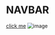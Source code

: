 # NAVBAR
[click me](https://github.com/mehmettas1/NAVBAR/)
![image](https://user-images.githubusercontent.com/101858286/167269491-9edf64ba-a205-4a5f-bc4f-eb429ab634f0.png)
